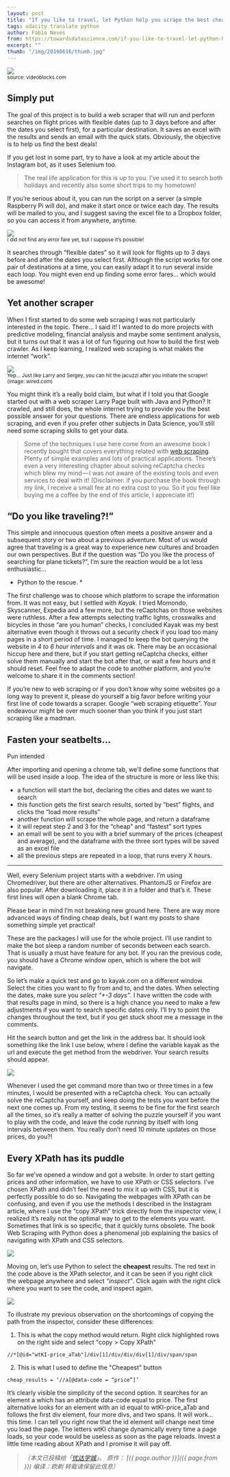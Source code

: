 ```yaml
---
layout: post
title: "If you like to travel, let Python help you scrape the best cheap flights!"
tags: udacity translate python
author: Fábio Neves
from: https://towardsdatascience.com/if-you-like-to-travel-let-python-help-you-scrape-the-best-fares-5a1f26213086
excerpt: ""
thumb: "/img/20190616/thumb.jpg"
---
```


<img src="/img/20190616/001.png" /><br><small>
source: videoblocks.com</small>

## Simply put

The goal of this project is to build a web scraper that will run and perform searches on flight prices with flexible dates (up to 3 days before and after the dates you select first), for a particular destination. It saves an excel with the results and sends an email with the quick stats. Obviously, the objective is to help us find the best deals!

If you get lost in some part, try to have a look at my article about the Instagram bot, as it uses Selenium too.

> The real life application for this is up to you. I’ve used it to search both holidays and recently also some short trips to my hometown!

If you’re serious about it, you can run the script on a server (a simple Raspberry Pi will do), and make it start once or twice each day. The results will be mailed to you, and I suggest saving the excel file to a Dropbox folder, so you can access it from anywhere, anytime.

<img src="/img/20190616/002.png" /><br><small>
I did not find any error fare yet, but I suppose it’s possible!</small>


It searches through “flexible dates” so it will look for flights up to 3 days before and after the dates you select first. Although the script works for one pair of destinations at a time, you can easily adapt it to run several inside each loop. You might even end up finding some error fares… which would be awesome!

## Yet another scraper
When I first started to do some web scraping I was not particularly interested in the topic. There… I said it! I wanted to do more projects with predictive modeling, financial analysis and maybe some sentiment analysis, but it turns out that it was a lot of fun figuring out how to build the first web crawler. As I keep learning, I realized web scraping is what makes the internet “work”.

<img src="/img/20190616/003.jpeg" /><br><small>
Yep… Just like Larry and Sergey, you can hit the jacuzzi after you initiate the scraper! (image: wired.com)</small>

You might think it’s a really bold claim, but what if I told you that Google started out with a web scraper Larry Page built with Java and Python? It crawled, and still does, the whole internet trying to provide you the best possible answer for your questions. There are endless applications for web scraping, and even if you prefer other subjects in Data Science, you’ll still need some scraping skills to get your data.

> Some of the techniques I use here come from an awesome book I recently bought that covers everything related with [web scraping](https://amzn.to/2K0mQGB). Plenty of simple examples and lots of practical applications. There’s even a very interesting chapter about solving reCaptcha checks which blew my mind — I was not aware of the existing tools and even services to deal with it! (Disclaimer: if you purchase the book through my link, I receive a small fee at no extra cost to you. So if you feel like buying me a coffee by the end of this article, I appreciate it!)

## “Do you like traveling?!”
This simple and innocuous question often meets a positive answer and a subsequent story or two about a previous adventure. Most of us would agree that traveling is a great way to experience new cultures and broaden our own perspectives. But if the question was “Do you like the process of searching for plane tickets?”, I’m sure the reaction would be a lot less enthusiastic…

* Python to the rescue. *


The first challenge was to choose which platform to scrape the information from. It was not easy, but I settled with *Kayak*. I tried Momondo, Skyscanner, Expedia and a few more, but the reCaptchas on those websites were ruthless. After a few attempts selecting traffic lights, crosswalks and bicycles in those “are you human” checks, I concluded Kayak was my best alternative even though it throws out a security check if you load too many pages in a short period of time. I managed to keep the bot querying the website in *4 to 6 hour intervals* and it was ok. There may be an occasional hiccup here and there, but if you start getting reCaptcha checks, either solve them manually and start the bot after that, or wait a few hours and it should reset. Feel free to adapt the code to another platform, and you’re welcome to share it in the comments section!

If you’re new to web scraping or if you don’t know why some websites go a long way to prevent it, please do yourself a big favor before writing your first line of code towards a scraper. Google “web scraping etiquette”. Your endeavour might be over much sooner than you think if you just start scraping like a madman.

## Fasten your seatbelts…
Pun intended

After importing and opening a chrome tab, we’ll define some functions that will be used inside a loop. The idea of the structure is more or less like this:

* a function will start the bot, declaring the cities and dates we want to search
* this function gets the first search results, sorted by “best” flights, and clicks the “load more results”
* another function will scrape the whole page, and return a dataframe
* it will repeat step 2 and 3 for the “cheap” and “fastest” sort types
* an email will be sent to you with a brief summary of the prices (cheapest and average), and the dataframe with the three sort types will be saved as an excel file
* all the previous steps are repeated in a loop, that runs every X hours.

* * * 

Well, every Selenium project starts with a webdriver. I’m using Chromedriver, but there are other alternatives. PhantomJS or Firefox are also popular. After downloading it, place it in a folder and that’s it. These first lines will open a blank Chrome tab.

Please bear in mind I’m not breaking new ground here. There are way more advanced ways of finding cheap deals, but I want my posts to share something simple yet practical!

These are the packages I will use for the whole project. I’ll use randint to make the bot sleep a random number of seconds between each search. That is usually a must have feature for any bot. If you ran the previous code, you should have a Chrome window open, which is where the bot will navigate.

So let’s make a quick test and go to kayak.com on a different window. Select the cities you want to fly from and to, and the dates. When selecting the dates, make sure you *select “+-3 days”*. I have written the code with that results page in mind, so there is a high chance you need to make a few adjustments if you want to search specific dates only. I’ll try to point the changes throughout the text, but if you get stuck shoot me a message in the comments.

Hit the search button and get the link in the address bar. It should look something like the link I use below, where I define the variable kayak as the url and execute the get method from the webdriver. Your search results should appear.

<img src="/img/20190616/003.png" />

Whenever I used the get command more than two or three times in a few minutes, I would be presented with a reCaptcha check. You can actually solve the reCaptcha yourself, and keep doing the tests you want before the next one comes up. From my testing, it seems to be fine for the first search all the times, so it’s really a matter of solving the puzzle yourself if you want to play with the code, and leave the code running by itself with long intervals between them. You really don’t need 10 minute updates on those prices, do you?!

## Every XPath has its puddle
So far we’ve opened a window and got a website. In order to start getting prices and other information, we have to use XPath or CSS selectors. I’ve chosen XPath and didn’t feel the need to mix it up with CSS, but it is perfectly possible to do so. Navigating the webpages with XPath can be confusing, and even if you use the methods I described in the Instagram article, where I use the “copy XPath” trick directly from the inspector view, I realized it’s really not the optimal way to get to the elements you want. Sometimes that link is so specific, that it quickly turns obsolete. The book Web Scraping with Python does a phenomenal job explaining the basics of navigating with XPath and CSS selectors.

<img src="/img/20190616/004.png" />

Moving on, let’s use Python to select the **cheapest** results. The red text in the code above is the XPath selector, and it can be seen if you right click the webpage anywhere and select *“inspect”*. Click again with the right click where you want to see the code, and inspect again.

<img src="/img/20190616/005.png" />

To illustrate my previous observation on the shortcomings of copying the path from the inspector, consider these differences:

1. This is what the copy method would return. Right click highlighted rows on the right side and select "copy > Copy XPath"
```
//*[@id="wtKI-price_aTab"]/div[1]/div/div/div[1]/div/span/span
```
2. This is what I used to define the "Cheapest" button

```
cheap_results = ‘//a[@data-code = “price”]’
```

It’s clearly visible the simplicity of the second option. It searches for an element a which has an attribute data-code equal to price. The first alternative looks for an element with an id equal to wtKI-price_aTab and follows the first div element, four more divs, and two spans. It will work… this time. I can tell you right now that the id element will change next time you load the page. The letters wtKI change dynamically every time a page loads, so your code would be useless as soon as the page reloads. Invest a little time reading about XPath and I promise it will pay off.
























> _（本文已投稿给「[优达学城](https://cn.udacity.com)」。 原作： [{{ page.author }}]({{ page.from }}) 编译：欧剃 转载请保留此信息）_
